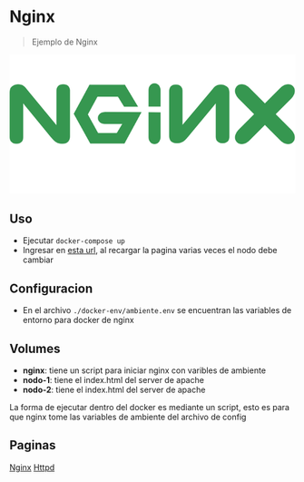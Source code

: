 # Nginx

> Ejemplo de Nginx

![alt text](docs/img/nginx.png)

## Uso

* Ejecutar `docker-compose up`
* Ingresar en [esta url](https://localhost), al recargar la pagina varias veces el nodo debe cambiar

## Configuracion

* En el archivo `./docker-env/ambiente.env` se encuentran las variables de entorno para docker de nginx

## Volumes

* **nginx**: tiene un script para iniciar nginx con varibles de ambiente
* **nodo-1**: tiene el index.html del server de apache
* **nodo-2**: tiene el index.html del server de apache

La forma de ejecutar dentro del docker es mediante un script, esto es para que nginx tome las variables de ambiente del archivo de config

## Paginas

[Nginx](https://hub.docker.com/_/nginx)
[Httpd](https://hub.docker.com/_/httpd)
